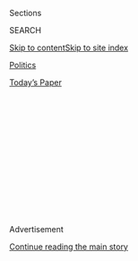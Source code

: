 <div id="app">

<div>

<div>

<div>

<div class="NYTAppHideMasthead css-1q2w90k e1suatyy0">

<div class="section css-ui9rw0 e1suatyy2">

<div class="css-eph4ug er09x8g0">

<div class="css-6n7j50">

</div>

<span class="css-1dv1kvn">Sections</span>

<div class="css-10488qs">

<span class="css-1dv1kvn">SEARCH</span>

</div>

[Skip to content](#site-content)[Skip to site
index](#site-index)

</div>

<div id="masthead-section-label" class="css-1wr3we4 eaxe0e00">

[Politics](https://www.nytimes.com/section/politics)

</div>

<div class="css-10698na e1huz5gh0">

</div>

</div>

<div id="masthead-bar-one" class="section hasLinks css-15hmgas e1csuq9d3">

<div class="css-uqyvli e1csuq9d0">

</div>

<div class="css-1uqjmks e1csuq9d1">

</div>

<div class="css-9e9ivx">

[](https://myaccount.nytimes.com/auth/login?response_type=cookie&client_id=vi)

</div>

<div class="css-1bvtpon e1csuq9d2">

[Today’s
Paper](https://www.nytimes.com/section/todayspaper)

</div>

</div>

</div>

</div>

<div data-aria-hidden="false">

<div id="site-content" data-role="main">

<div>

<div class="css-1aor85t" style="opacity:0.000000001;z-index:-1;visibility:hidden">

<div class="css-1hqnpie">

<div class="css-epjblv">

<span class="css-17xtcya">[Politics](/section/politics)</span><span class="css-x15j1o">|</span><span class="css-fwqvlz">Were
the Actions of Federal Agents in Portland
Legal?</span>

</div>

<div class="css-k008qs">

<div class="css-1iwv8en">

<span class="css-18z7m18"></span>

<div>

</div>

</div>

<span class="css-1n6z4y">https://nyti.ms/30lFbEp</span>

<div class="css-1705lsu">

<div class="css-4xjgmj">

<div class="css-4skfbu" data-role="toolbar" data-aria-label="Social Media Share buttons, Save button, and Comments Panel with current comment count" data-testid="share-tools">

  - 
  - 
  - 
  - 
    
    <div class="css-6n7j50">
    
    </div>

  - 

</div>

</div>

</div>

</div>

</div>

</div>

<div id="NYT_TOP_BANNER_REGION" class="css-13pd83m">

</div>

<div id="top-wrapper" class="css-1sy8kpn">

<div id="top-slug" class="css-l9onyx">

Advertisement

</div>

[Continue reading the main
story](#after-top)

<div class="ad top-wrapper" style="text-align:center;height:100%;display:block;min-height:250px">

<div id="top" class="place-ad" data-position="top" data-size-key="top">

</div>

</div>

<div id="after-top">

</div>

</div>

<div>

<div id="sponsor-wrapper" class="css-1hyfx7x">

<div id="sponsor-slug" class="css-19vbshk">

Supported by

</div>

[Continue reading the main
story](#after-sponsor)

<div id="sponsor" class="ad sponsor-wrapper" style="text-align:center;height:100%;display:block">

</div>

<div id="after-sponsor">

</div>

</div>

<div class="css-186x18t">

</div>

<div class="css-1vkm6nb ehdk2mb0">

# Were the Actions of Federal Agents in Portland Legal?

</div>

The Department of Homeland Security can point to federal statutes
protecting property to justify the arrests of protesters in Portland,
Ore., but whether they stretched the law would be up to a judge.

![<span class="css-16f3y1r e13ogyst0">Peaceful protests were already
happening for weeks when federal officers arrived on July 4. Our video
shows how President Trump’s deployment ignited
chaos.</span><span class="css-cch8ym"><span class="css-1dv1kvn">Credit</span><span class="css-cnj6d5 e1z0qqy90" itemprop="copyrightHolder"><span class="css-1ly73wi e1tej78p0">Credit...</span><span>Photo
by Caitlin Ochs/Reuters, Illustration by The New York
Times</span></span></span>](https://static01.nyt.com/images/2020/07/17/autossell/portland-v1-2/portland-v1-2-videoSixteenByNineJumbo1600.jpg)

<div class="css-18e8msd">

<div class="css-vp77d3 epjyd6m0">

<div class="css-hus3qt ey68jwv0" data-aria-hidden="true">

[![Zolan
Kanno-Youngs](https://static01.nyt.com/images/2019/12/13/reader-center/author-zolan-kanno-youngs/author-zolan-kanno-youngs-thumbLarge.png
"Zolan Kanno-Youngs")](https://www.nytimes.com/by/zolan-kanno-youngs)

</div>

<div class="css-1baulvz">

By [<span class="css-1baulvz last-byline" itemprop="name">Zolan
Kanno-Youngs</span>](https://www.nytimes.com/by/zolan-kanno-youngs)

</div>

</div>

  - 
    
    <div class="css-ld3wwf e16638kd2">
    
    Published July 17, 2020Updated July 24,
    2020
    
    </div>

  - 
    
    <div class="css-4xjgmj">
    
    <div class="css-pvvomx" data-role="toolbar" data-aria-label="Social Media Share buttons, Save button, and Comments Panel with current comment count" data-testid="share-tools">
    
      - 
      - 
      - 
      - 
        
        <div class="css-6n7j50">
        
        </div>
    
      - 
    
    </div>
    
    </div>

</div>

</div>

<div class="section meteredContent css-1r7ky0e" name="articleBody" itemprop="articleBody">

<div class="css-1fanzo5 StoryBodyCompanionColumn">

<div class="css-53u6y8">

The Department of Homeland Security’s [deployment of federal agents to
Portland](https://www.nytimes.com/2020/07/20/us/politics/portland-federal-agents-trump.html),
Ore., has shown the broad legal authority an agency created to protect
the United States from national security threats has to crack down on
American citizens.

After President Trump signed an executive order directing federal
agencies to send personnel to protect monuments, statues and federal
property during continuing protests against racism and police brutality,
the Department of Homeland Security formed “rapid deployment teams.”
Those are made up of officers from Customs and Border Protection, the
Transportation Security Administration, the Coast Guard and Immigration
and Customs Enforcement who back up the Federal Protective Service,
which is already responsible for protecting federal property.

Videos showing federal agents using tear gas on protesters and
complaints that federal agents lacking insignia are pulling people from
the streets have raised questions over the legal authority that homeland
security officials have to crack down on citizens. In Portland, federal
agents have acted against the expressed opposition of the local
authorities.

But officials in Washington said they had clear authority. Customs and
Border Protection, which sent tactical border agents to Portland,
[cited 40 U.S.
Code 1315](https://www.law.cornell.edu/uscode/text/40/1315), which under
the Homeland Security Act of 2002 gives the department’s secretary the
power to deputize other federal agents to assist the Federal Protective
Service in protecting federal property, such as the courthouse in
Portland.

</div>

</div>

<div class="css-1fanzo5 StoryBodyCompanionColumn">

<div class="css-53u6y8">

Those agents can carry firearms, arrest those accused of committing a
crime without a warrant and conduct investigations “on and off the
property in question.”

“An interpretation of that authority so broadly seems to undermine all
the other careful checks and balances on D.H.S.’s power because the
officers’ power is effectively limitless and all encompassing,” said
Garrett Graff, a historian who studies the Department of Homeland
Security’s history and development.

The department has justified the tactics of the federal agents in
Portland by pointing to [dozens of
episodes](https://www.dhs.gov/news/2020/07/16/acting-secretary-wolf-condemns-rampant-long-lasting-violence-portland),
including the defacement of federal property with graffiti, the damaging
of buildings with fireworks and the throwing of rocks and bottles at
officers.

Detaining demonstrators away from federal properties has also raised
questions. Former officials at the Department of Homeland Security said
it would normally only dispatch agents to assist with local incidents if
the state or municipal governments asked for help and deputized that
responsibility. In Portland, local leaders have done the opposite.

But the lack of any consent from local officials just means federal
agents cannot rely on state and local laws to justify the arrests.
Federal agents can still detain the demonstrators away from federal
property if they can assert probable cause that a federal crime was
violated, according to Peter Vincent, a former top lawyer with
Immigration and Customs Enforcement, which has also sent agents to
cities across the United States.

</div>

</div>

<div class="css-1fanzo5 StoryBodyCompanionColumn">

<div class="css-53u6y8">

“Homeland security’s authorities are so extraordinarily broad that they
can find federal laws that they are authorized to enforce across the
spectrum, so long as it has some national security, public safety, human
trafficking, criminal street gang conspiracy,” Mr. Vincent said.

But civil rights lawyers and demonstrators have questioned whether the
department has used that authority to violate protesters’ right to free
speech.

“What is happening now in Portland should concern everyone in the United
States,” said Jann Carson, the interim executive director of the
American Civil Liberties Union of Oregon. “Usually when we see people in
unmarked cars forcibly grab someone off the street, we call it
kidnapping. The actions of the militarized federal officers are flat-out
unconstitutional and will not go unanswered.”

The American Civil Liberties Union Foundation of Oregon on Friday [also
sued the Department of Homeland Security and the Marshal’s
Service](https://aclu-or.org/sites/default/files/field_documents/07-17-20_-_second_amended_complaint_0.pdf)
for “indiscriminately using tear gas, rubber bullets and acoustic
weapons.”

One demonstrator, Mark Pettibone, 29, said agents who were in camouflage
but lacked any insignia forced him into an unmarked van and did not tell
him why he was being arrested. Deploying agents without any
identification violates the protocols of police departments across the
United States.

Mark Morgan, the acting secretary of Customs and Border Protection, said
the agents did display signs that they were federal agents but withheld
their names for their own safety.

</div>

</div>

</div>

<div>

</div>

<div>

</div>

<div>

</div>

<div>

<div id="bottom-wrapper" class="css-1ede5it">

<div id="bottom-slug" class="css-l9onyx">

Advertisement

</div>

[Continue reading the main
story](#after-bottom)

<div id="bottom" class="ad bottom-wrapper" style="text-align:center;height:100%;display:block;min-height:90px">

</div>

<div id="after-bottom">

</div>

</div>

</div>

</div>

</div>

## Site Index

<div>

</div>

## Site Information Navigation

  - [© <span>2020</span> <span>The New York Times
    Company</span>](https://help.nytimes.com/hc/en-us/articles/115014792127-Copyright-notice)

<!-- end list -->

  - [NYTCo](https://www.nytco.com/)
  - [Contact
    Us](https://help.nytimes.com/hc/en-us/articles/115015385887-Contact-Us)
  - [Work with us](https://www.nytco.com/careers/)
  - [Advertise](https://nytmediakit.com/)
  - [T Brand Studio](http://www.tbrandstudio.com/)
  - [Your Ad
    Choices](https://www.nytimes.com/privacy/cookie-policy#how-do-i-manage-trackers)
  - [Privacy](https://www.nytimes.com/privacy)
  - [Terms of
    Service](https://help.nytimes.com/hc/en-us/articles/115014893428-Terms-of-service)
  - [Terms of
    Sale](https://help.nytimes.com/hc/en-us/articles/115014893968-Terms-of-sale)
  - [Site
    Map](https://spiderbites.nytimes.com)
  - [Help](https://help.nytimes.com/hc/en-us)
  - [Subscriptions](https://www.nytimes.com/subscription?campaignId=37WXW)

</div>

</div>

</div>

</div>
